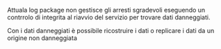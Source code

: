Attuala log package non gestisce gli arresti sgradevoli eseguendo un contrrolo di integrita al riavvio del servizio per trovare dati danneggiati.

Con i dati danneggiati è possibile ricostruire i dati o replicare i dati da un origine non danneggiata 